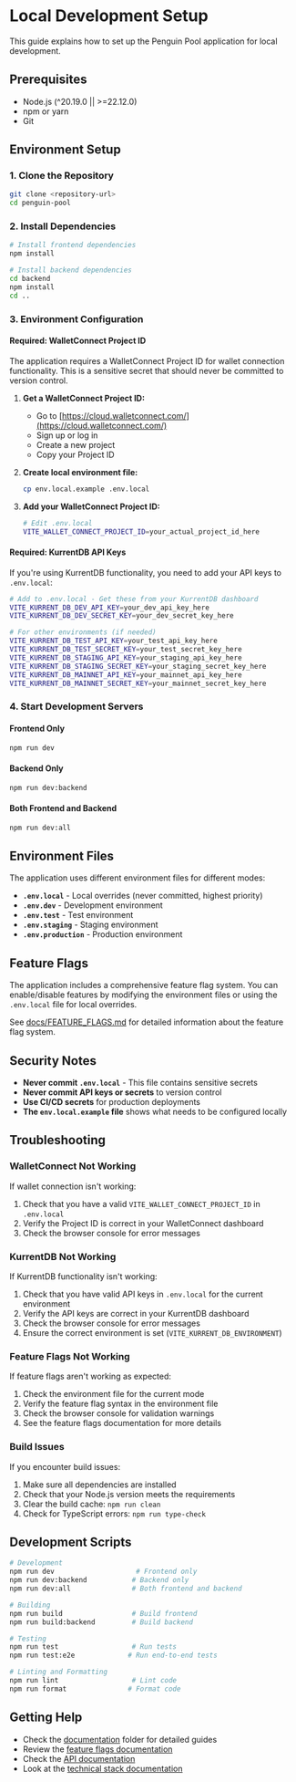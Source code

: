 # Local Development Setup

This guide explains how to set up the Penguin Pool application for local development.

## Prerequisites

- Node.js (^20.19.0 || >=22.12.0)
- npm or yarn
- Git

## Environment Setup

### 1. Clone the Repository

```bash
git clone <repository-url>
cd penguin-pool
```

### 2. Install Dependencies

```bash
# Install frontend dependencies
npm install

# Install backend dependencies
cd backend
npm install
cd ..
```

### 3. Environment Configuration

#### Required: WalletConnect Project ID

The application requires a WalletConnect Project ID for wallet connection functionality. This is a sensitive secret that should never be committed to version control.

1. **Get a WalletConnect Project ID:**
   - Go to [https://cloud.walletconnect.com/](https://cloud.walletconnect.com/)
   - Sign up or log in
   - Create a new project
   - Copy your Project ID

2. **Create local environment file:**

   ```bash
   cp env.local.example .env.local
   ```

3. **Add your WalletConnect Project ID:**
   ```bash
   # Edit .env.local
   VITE_WALLET_CONNECT_PROJECT_ID=your_actual_project_id_here
   ```

#### Required: KurrentDB API Keys

If you're using KurrentDB functionality, you need to add your API keys to `.env.local`:

```bash
# Add to .env.local - Get these from your KurrentDB dashboard
VITE_KURRENT_DB_DEV_API_KEY=your_dev_api_key_here
VITE_KURRENT_DB_DEV_SECRET_KEY=your_dev_secret_key_here

# For other environments (if needed)
VITE_KURRENT_DB_TEST_API_KEY=your_test_api_key_here
VITE_KURRENT_DB_TEST_SECRET_KEY=your_test_secret_key_here
VITE_KURRENT_DB_STAGING_API_KEY=your_staging_api_key_here
VITE_KURRENT_DB_STAGING_SECRET_KEY=your_staging_secret_key_here
VITE_KURRENT_DB_MAINNET_API_KEY=your_mainnet_api_key_here
VITE_KURRENT_DB_MAINNET_SECRET_KEY=your_mainnet_secret_key_here
```

### 4. Start Development Servers

#### Frontend Only

```bash
npm run dev
```

#### Backend Only

```bash
npm run dev:backend
```

#### Both Frontend and Backend

```bash
npm run dev:all
```

## Environment Files

The application uses different environment files for different modes:

- **`.env.local`** - Local overrides (never committed, highest priority)
- **`.env.dev`** - Development environment
- **`.env.test`** - Test environment
- **`.env.staging`** - Staging environment
- **`.env.production`** - Production environment

## Feature Flags

The application includes a comprehensive feature flag system. You can enable/disable features by modifying the environment files or using the `.env.local` file for local overrides.

See [docs/FEATURE_FLAGS.md](docs/FEATURE_FLAGS.md) for detailed information about the feature flag system.

## Security Notes

- **Never commit `.env.local`** - This file contains sensitive secrets
- **Never commit API keys or secrets** to version control
- **Use CI/CD secrets** for production deployments
- **The `env.local.example` file** shows what needs to be configured locally

## Troubleshooting

### WalletConnect Not Working

If wallet connection isn't working:

1. Check that you have a valid `VITE_WALLET_CONNECT_PROJECT_ID` in `.env.local`
2. Verify the Project ID is correct in your WalletConnect dashboard
3. Check the browser console for error messages

### KurrentDB Not Working

If KurrentDB functionality isn't working:

1. Check that you have valid API keys in `.env.local` for the current environment
2. Verify the API keys are correct in your KurrentDB dashboard
3. Check the browser console for error messages
4. Ensure the correct environment is set (`VITE_KURRENT_DB_ENVIRONMENT`)

### Feature Flags Not Working

If feature flags aren't working as expected:

1. Check the environment file for the current mode
2. Verify the feature flag syntax in the environment file
3. Check the browser console for validation warnings
4. See the feature flags documentation for more details

### Build Issues

If you encounter build issues:

1. Make sure all dependencies are installed
2. Check that your Node.js version meets the requirements
3. Clear the build cache: `npm run clean`
4. Check for TypeScript errors: `npm run type-check`

## Development Scripts

```bash
# Development
npm run dev                    # Frontend only
npm run dev:backend           # Backend only
npm run dev:all               # Both frontend and backend

# Building
npm run build                 # Build frontend
npm run build:backend         # Build backend

# Testing
npm run test                  # Run tests
npm run test:e2e             # Run end-to-end tests

# Linting and Formatting
npm run lint                  # Lint code
npm run format               # Format code
```

## Getting Help

- Check the [documentation](docs/) folder for detailed guides
- Review the [feature flags documentation](docs/FEATURE_FLAGS.md)
- Check the [API documentation](docs/API_DOCUMENTATION.md)
- Look at the [technical stack documentation](docs/design-technical/TECHNICAL_STACK.md)
